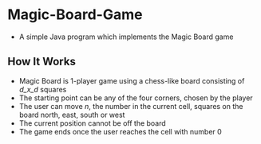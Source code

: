 # Magic-Board-Game
- A simple Java program which implements the Magic Board game

## How It Works
- Magic Board is 1-player game using a chess-like board consisting of _d_x_d_ squares
- The starting point can be any of the four corners, chosen by the player
- The user can move _n_, the number in the current cell, squares on the board north, east, south or west
- The current position cannot be off the board
- The game ends once the user reaches the cell with number 0
